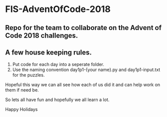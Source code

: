 
# FIS-AdventOfCode-2018

## Repo for the team to collaborate on the Advent of Code 2018 challenges.

## A few house keeping rules.
1. Put code for each day into a seperate folder. 
2. Use the naming convention day1p1-{your name}.py and day1p1-input.txt for the puzzles.

Hopeful this way we can all see how each of us did it and can help work on them if need be.

So lets all have fun and hopefully we all learn a lot.

Happy Holidays